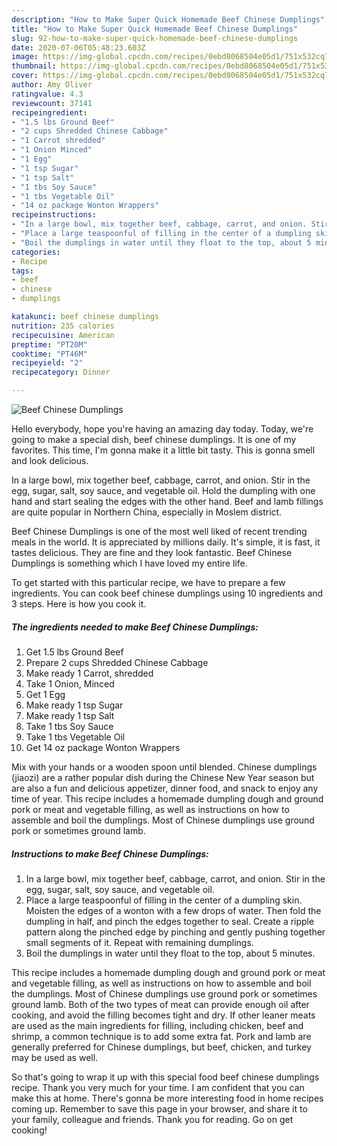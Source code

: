 ```yaml
---
description: "How to Make Super Quick Homemade Beef Chinese Dumplings"
title: "How to Make Super Quick Homemade Beef Chinese Dumplings"
slug: 92-how-to-make-super-quick-homemade-beef-chinese-dumplings
date: 2020-07-06T05:48:23.603Z
image: https://img-global.cpcdn.com/recipes/0ebd8068504e05d1/751x532cq70/beef-chinese-dumplings-recipe-main-photo.jpg
thumbnail: https://img-global.cpcdn.com/recipes/0ebd8068504e05d1/751x532cq70/beef-chinese-dumplings-recipe-main-photo.jpg
cover: https://img-global.cpcdn.com/recipes/0ebd8068504e05d1/751x532cq70/beef-chinese-dumplings-recipe-main-photo.jpg
author: Amy Oliver
ratingvalue: 4.3
reviewcount: 37141
recipeingredient:
- "1.5 lbs Ground Beef"
- "2 cups Shredded Chinese Cabbage"
- "1 Carrot shredded"
- "1 Onion Minced"
- "1 Egg"
- "1 tsp Sugar"
- "1 tsp Salt"
- "1 tbs Soy Sauce"
- "1 tbs Vegetable Oil"
- "14 oz package Wonton Wrappers"
recipeinstructions:
- "In a large bowl, mix together beef, cabbage, carrot, and onion. Stir in the egg, sugar, salt, soy sauce, and vegetable oil."
- "Place a large teaspoonful of filling in the center of a dumpling skin. Moisten the edges of a wonton with a few drops of water. Then fold the dumpling in half, and pinch the edges together to seal. Create a ripple pattern along the pinched edge by pinching and gently pushing together small segments of it. Repeat with remaining dumplings."
- "Boil the dumplings in water until they float to the top, about 5 minutes."
categories:
- Recipe
tags:
- beef
- chinese
- dumplings

katakunci: beef chinese dumplings 
nutrition: 235 calories
recipecuisine: American
preptime: "PT20M"
cooktime: "PT46M"
recipeyield: "2"
recipecategory: Dinner

---
```



![Beef Chinese Dumplings](https://img-global.cpcdn.com/recipes/0ebd8068504e05d1/751x532cq70/beef-chinese-dumplings-recipe-main-photo.jpg)

Hello everybody, hope you're having an amazing day today. Today, we're going to make a special dish, beef chinese dumplings. It is one of my favorites. This time, I'm gonna make it a little bit tasty. This is gonna smell and look delicious.

In a large bowl, mix together beef, cabbage, carrot, and onion. Stir in the egg, sugar, salt, soy sauce, and vegetable oil. Hold the dumpling with one hand and start sealing the edges with the other hand. Beef and lamb fillings are quite popular in Northern China, especially in Moslem district.

Beef Chinese Dumplings is one of the most well liked of recent trending meals in the world. It is appreciated by millions daily. It's simple, it is fast, it tastes delicious. They are fine and they look fantastic. Beef Chinese Dumplings is something which I have loved my entire life.


To get started with this particular recipe, we have to prepare a few ingredients. You can cook beef chinese dumplings using 10 ingredients and 3 steps. Here is how you cook it.

<!--inarticleads1-->

##### The ingredients needed to make Beef Chinese Dumplings:

1. Get 1.5 lbs Ground Beef
1. Prepare 2 cups Shredded Chinese Cabbage
1. Make ready 1 Carrot, shredded
1. Take 1 Onion, Minced
1. Get 1 Egg
1. Make ready 1 tsp Sugar
1. Make ready 1 tsp Salt
1. Take 1 tbs Soy Sauce
1. Take 1 tbs Vegetable Oil
1. Get 14 oz package Wonton Wrappers


Mix with your hands or a wooden spoon until blended. Chinese dumplings (jiaozi) are a rather popular dish during the Chinese New Year season but are also a fun and delicious appetizer, dinner food, and snack to enjoy any time of year. This recipe includes a homemade dumpling dough and ground pork or meat and vegetable filling, as well as instructions on how to assemble and boil the dumplings. Most of Chinese dumplings use ground pork or sometimes ground lamb. 

<!--inarticleads2-->

##### Instructions to make Beef Chinese Dumplings:

1. In a large bowl, mix together beef, cabbage, carrot, and onion. Stir in the egg, sugar, salt, soy sauce, and vegetable oil.
1. Place a large teaspoonful of filling in the center of a dumpling skin. Moisten the edges of a wonton with a few drops of water. Then fold the dumpling in half, and pinch the edges together to seal. Create a ripple pattern along the pinched edge by pinching and gently pushing together small segments of it. Repeat with remaining dumplings.
1. Boil the dumplings in water until they float to the top, about 5 minutes.


This recipe includes a homemade dumpling dough and ground pork or meat and vegetable filling, as well as instructions on how to assemble and boil the dumplings. Most of Chinese dumplings use ground pork or sometimes ground lamb. Both of the two types of meat can provide enough oil after cooking, and avoid the filling becomes tight and dry. If other leaner meats are used as the main ingredients for filling, including chicken, beef and shrimp, a common technique is to add some extra fat. Pork and lamb are generally preferred for Chinese dumplings, but beef, chicken, and turkey may be used as well. 

So that's going to wrap it up with this special food beef chinese dumplings recipe. Thank you very much for your time. I am confident that you can make this at home. There's gonna be more interesting food in home recipes coming up. Remember to save this page in your browser, and share it to your family, colleague and friends. Thank you for reading. Go on get cooking!
